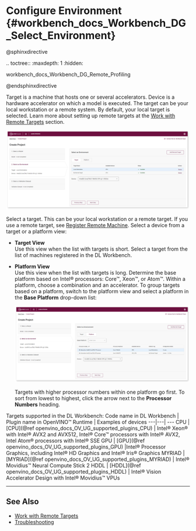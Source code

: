 # Configure Environment {#workbench_docs_Workbench_DG_Select_Environment}

@sphinxdirective

.. toctree::
   :maxdepth: 1
   :hidden:
   
   workbench_docs_Workbench_DG_Remote_Profiling
      
@endsphinxdirective

Target is a machine that hosts one or several accelerators. Device is a hardware accelerator on which a model is executed. The target can be your local workstation or a remote system. By default, your local target is selected. Learn more about setting up remote targets at the [Work with Remote Targets](Remote_Profiling.md) section. 

![](img/remote_profiling/select_env.png)

Select a target. This can be your local workstation or a remote target. If you use a remote target,
see [Register Remote Machine](Add_Remote_Target.md).
Select a device from a target or a platform view: 
* **Target View**  
  Use this view when the list with targets is short. Select a target from the list of machines
  registered in the DL Workbench. 
* **Platform View**   
  Use this view when the list with targets is long. Determine the base platform based on Intel®
  processors: Core™, Xeon™, or Atom™. Within a platform, choose a combination and an accelerator. To
  group targets based on a platform, switch to the platform view and select a platform in the 
  **Base Platform** drop-down list: 

  ![](img/remote_profiling/platform_view.png)


  Targets with higher processor numbers within one platform go first. To sort from lowest to
  highest, click the arrow next to the **Processor Numbers** heading.


Targets supported in the DL Workbench:
Code name in DL Workbench | Plugin name in OpenVINO™ Runtime | Examples of devices
---|---| ---
CPU	| [CPU](@ref openvino_docs_OV_UG_supported_plugins_CPU) | Intel® Xeon® with Intel® AVX2 and AVX512, Intel® Core™ processors with Intel® AVX2, Intel Atom® processors with Intel® SSE
GPU	| [GPU](@ref openvino_docs_OV_UG_supported_plugins_GPU) |Intel® Processor Graphics, including Intel® HD Graphics and Intel® Iris® Graphics
MYRIAD | [MYRIAD](@ref openvino_docs_OV_UG_supported_plugins_MYRIAD) | Intel® Movidius™ Neural Compute Stick 2
HDDL | [HDDL](@ref openvino_docs_OV_UG_supported_plugins_HDDL) | Intel® Vision Accelerator Design with Intel® Movidius™ VPUs

---
## See Also

* [Work with Remote Targets](Remote_Profiling.md)
* [Troubleshooting](Troubleshooting.md)
